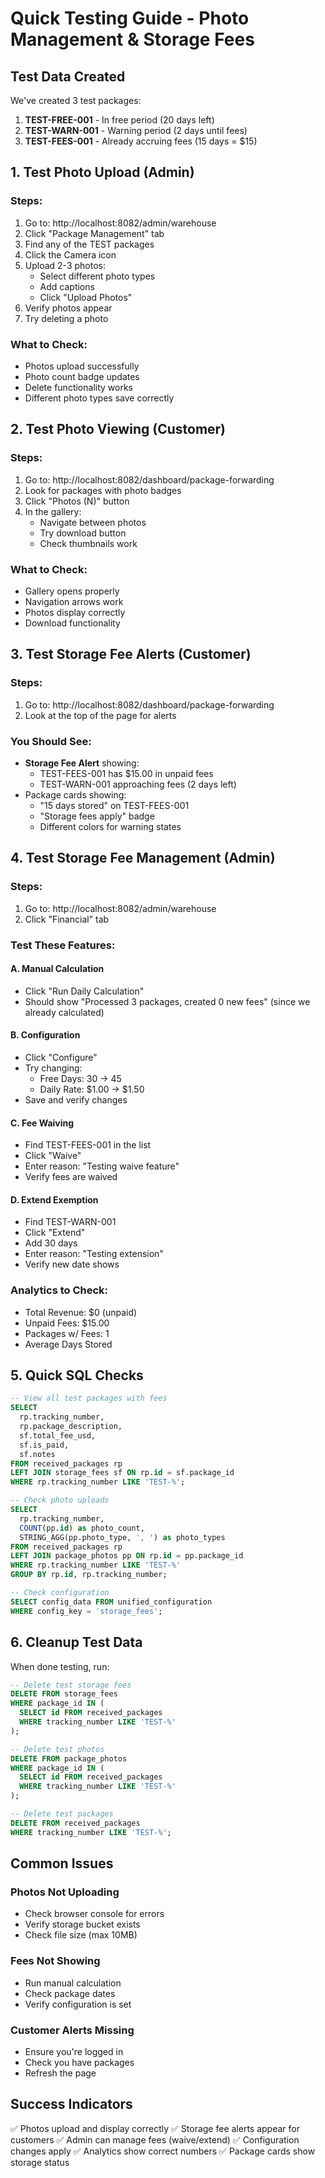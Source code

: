 # Quick Testing Guide - Photo Management & Storage Fees

## Test Data Created

We've created 3 test packages:
1. **TEST-FREE-001** - In free period (20 days left)
2. **TEST-WARN-001** - Warning period (2 days until fees)  
3. **TEST-FEES-001** - Already accruing fees (15 days = $15)

## 1. Test Photo Upload (Admin)

### Steps:
1. Go to: http://localhost:8082/admin/warehouse
2. Click "Package Management" tab
3. Find any of the TEST packages
4. Click the Camera icon
5. Upload 2-3 photos:
   - Select different photo types
   - Add captions
   - Click "Upload Photos"
6. Verify photos appear
7. Try deleting a photo

### What to Check:
- Photos upload successfully
- Photo count badge updates
- Delete functionality works
- Different photo types save correctly

## 2. Test Photo Viewing (Customer)

### Steps:
1. Go to: http://localhost:8082/dashboard/package-forwarding
2. Look for packages with photo badges
3. Click "Photos (N)" button
4. In the gallery:
   - Navigate between photos
   - Try download button
   - Check thumbnails work

### What to Check:
- Gallery opens properly
- Navigation arrows work
- Photos display correctly
- Download functionality

## 3. Test Storage Fee Alerts (Customer)

### Steps:
1. Go to: http://localhost:8082/dashboard/package-forwarding
2. Look at the top of the page for alerts

### You Should See:
- **Storage Fee Alert** showing:
  - TEST-FEES-001 has $15.00 in unpaid fees
  - TEST-WARN-001 approaching fees (2 days left)
- Package cards showing:
  - "15 days stored" on TEST-FEES-001
  - "Storage fees apply" badge
  - Different colors for warning states

## 4. Test Storage Fee Management (Admin)

### Steps:
1. Go to: http://localhost:8082/admin/warehouse
2. Click "Financial" tab

### Test These Features:

#### A. Manual Calculation
- Click "Run Daily Calculation"
- Should show "Processed 3 packages, created 0 new fees" (since we already calculated)

#### B. Configuration
- Click "Configure"
- Try changing:
  - Free Days: 30 → 45
  - Daily Rate: $1.00 → $1.50
- Save and verify changes

#### C. Fee Waiving
- Find TEST-FEES-001 in the list
- Click "Waive"
- Enter reason: "Testing waive feature"
- Verify fees are waived

#### D. Extend Exemption
- Find TEST-WARN-001
- Click "Extend"
- Add 30 days
- Enter reason: "Testing extension"
- Verify new date shows

### Analytics to Check:
- Total Revenue: $0 (unpaid)
- Unpaid Fees: $15.00
- Packages w/ Fees: 1
- Average Days Stored

## 5. Quick SQL Checks

```sql
-- View all test packages with fees
SELECT 
  rp.tracking_number,
  rp.package_description,
  sf.total_fee_usd,
  sf.is_paid,
  sf.notes
FROM received_packages rp
LEFT JOIN storage_fees sf ON rp.id = sf.package_id
WHERE rp.tracking_number LIKE 'TEST-%';

-- Check photo uploads
SELECT 
  rp.tracking_number,
  COUNT(pp.id) as photo_count,
  STRING_AGG(pp.photo_type, ', ') as photo_types
FROM received_packages rp
LEFT JOIN package_photos pp ON rp.id = pp.package_id
WHERE rp.tracking_number LIKE 'TEST-%'
GROUP BY rp.id, rp.tracking_number;

-- Check configuration
SELECT config_data FROM unified_configuration 
WHERE config_key = 'storage_fees';
```

## 6. Cleanup Test Data

When done testing, run:

```sql
-- Delete test storage fees
DELETE FROM storage_fees 
WHERE package_id IN (
  SELECT id FROM received_packages 
  WHERE tracking_number LIKE 'TEST-%'
);

-- Delete test photos
DELETE FROM package_photos
WHERE package_id IN (
  SELECT id FROM received_packages 
  WHERE tracking_number LIKE 'TEST-%'
);

-- Delete test packages
DELETE FROM received_packages 
WHERE tracking_number LIKE 'TEST-%';
```

## Common Issues

### Photos Not Uploading
- Check browser console for errors
- Verify storage bucket exists
- Check file size (max 10MB)

### Fees Not Showing
- Run manual calculation
- Check package dates
- Verify configuration is set

### Customer Alerts Missing
- Ensure you're logged in
- Check you have packages
- Refresh the page

## Success Indicators

✅ Photos upload and display correctly
✅ Storage fee alerts appear for customers
✅ Admin can manage fees (waive/extend)
✅ Configuration changes apply
✅ Analytics show correct numbers
✅ Package cards show storage status